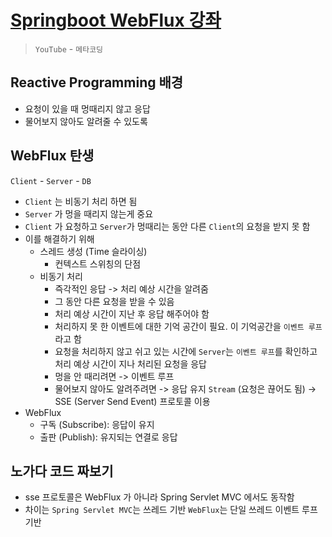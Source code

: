 # [Springboot WebFlux 강좌](https://www.youtube.com/watch?v=Sz1Ve_1KZII&list=PL93mKxaRDidFH5gRwkDX5pQxtp0iv3guf&index=1)

> `YouTube` - `메타코딩`

## Reactive Programming 배경

- 요청이 있을 때 멍때리지 않고 응답
- 물어보지 않아도 알려줄 수 있도록

## WebFlux 탄생

`Client` - `Server` - `DB`

- `Client` 는 비동기 처리 하면 됨
- `Server` 가 멍을 때리지 않는게 중요
- `Client` 가 요청하고 `Server`가 멍때리는 동안 다른 `Client`의 요청을 받지 못 함
- 이를 해결하기 위해
  - 스레드 생성 (Time 슬라이싱)
    - 컨텍스트 스위칭의 단점
  - 비동기 처리
    - 즉각적인 응답 -> 처리 예상 시간을 알려줌
    - 그 동안 다른 요청을 받을 수 있음
    - 처리 예상 시간이 지난 후 응답 해주어야 함
    - 처리하지 못 한 이벤트에 대한 기억 공간이 필요. 이 기억공간을 `이벤트 루프`라고 함
    - 요청을 처리하지 않고 쉬고 있는 시간에 `Server`는 `이벤트 루프`를 확인하고 처리 예상 시간이 지나 처리된 요청을 응답
    - 멍을 안 때리려면 -> 이벤트 루프
    - 물어보지 않아도 알려주려면 -> 응답 유지 `Stream` (요청은 끊어도 됨) -> SSE (Server Send Event) 프로토콜 이용
- WebFlux
  - 구독 (Subscribe): 응답이 유지
  - 출판 (Publish): 유지되는 연결로 응답

## 노가다 코드 짜보기

- sse 프로토콜은 WebFlux 가 아니라 Spring Servlet MVC 에서도 동작함
- 차이는 `Spring Servlet MVC`는 쓰레드 기반 `WebFlux`는 단일 쓰레드 이벤트 루프 기반
